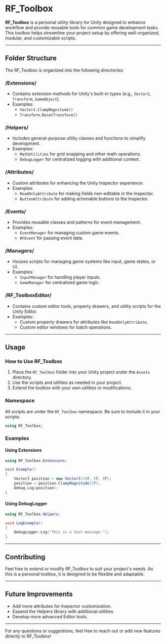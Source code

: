# RF_Toolbox

**RF_Toolbox** is a personal utility library for Unity designed to enhance workflow and provide reusable tools for common game development tasks. This toolbox helps streamline your project setup by offering well-organized, modular, and customizable scripts.

---

## **Folder Structure**

The RF_Toolbox is organized into the following directories:

### **/Extensions/**
- Contains extension methods for Unity's built-in types (e.g., `Vector3`, `Transform`, `GameObject`).
- Examples:
  - `Vector3.ClampMagnitude()`
  - `Transform.ResetTransform()`

### **/Helpers/**
- Includes general-purpose utility classes and functions to simplify development.
- Examples:
  - `MathUtilities` for grid snapping and other math operations.
  - `DebugLogger` for centralized logging with additional context.

### **/Attributes/**
- Custom attributes for enhancing the Unity Inspector experience.
- Examples:
  - `ReadOnlyAttribute` for making fields non-editable in the Inspector.
  - `ButtonAttribute` for adding actionable buttons to the Inspector.

### **/Events/**
- Provides reusable classes and patterns for event management.
- Examples:
  - `EventManager` for managing custom game events.
  - `RFEvent` for passing event data.

### **/Managers/**
- Houses scripts for managing game systems like input, game states, or UI.
- Examples:
  - `InputManager` for handling player inputs.
  - `GameManager` for centralized game logic.

### **/RF_ToolboxEditor/**
- Contains custom editor tools, property drawers, and utility scripts for the Unity Editor.
- Examples:
  - Custom property drawers for attributes like `ReadOnlyAttribute`.
  - Custom editor windows for batch operations.

---

## **Usage**

### **How to Use RF_Toolbox**
1. Place the `RF_Toolbox` folder into your Unity project under the `Assets` directory.
2. Use the scripts and utilities as needed in your project.
3. Extend the toolbox with your own utilities or modifications.

### **Namespace**
All scripts are under the `RF_Toolbox` namespace. Be sure to include it in your scripts:
```csharp
using RF_Toolbox;
```

### **Examples**
#### **Using Extensions**
```csharp
using RF_Toolbox.Extensions;

void Example()
{
    Vector3 position = new Vector3(10f, 5f, 0f);
    position = position.ClampMagnitude(5f);
    Debug.Log(position);
}
```

#### **Using DebugLogger**
```csharp
using RF_Toolbox.Helpers;

void LogExample()
{
    DebugLogger.Log("This is a test message.");
}
```

---

## **Contributing**
Feel free to extend or modify RF_Toolbox to suit your project's needs. As this is a personal toolbox, it is designed to be flexible and adaptable.

---

## **Future Improvements**
- Add more attributes for Inspector customization.
- Expand the Helpers library with additional utilities.
- Develop more advanced Editor tools.

---

For any questions or suggestions, feel free to reach out or add new features directly to RF_Toolbox!
